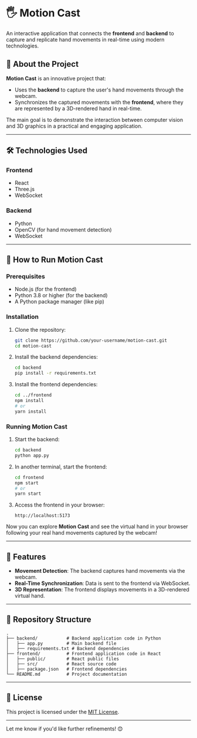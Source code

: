 # 🖐 Motion Cast

An interactive application that connects the **frontend** and **backend** to capture and replicate hand movements in real-time using modern technologies.

## 📖 About the Project

**Motion Cast** is an innovative project that:

- Uses the **backend** to capture the user's hand movements through the webcam.
- Synchronizes the captured movements with the **frontend**, where they are represented by a 3D-rendered hand in real-time.

The main goal is to demonstrate the interaction between computer vision and 3D graphics in a practical and engaging application.

---

## 🛠 Technologies Used

### Frontend
- React
- Three.js
- WebSocket

### Backend
- Python
- OpenCV (for hand movement detection)
- WebSocket

---

## 🚀 How to Run Motion Cast

### Prerequisites

- Node.js (for the frontend)
- Python 3.8 or higher (for the backend)
- A Python package manager (like pip)

### Installation

1. Clone the repository:
   ```bash
   git clone https://github.com/your-username/motion-cast.git
   cd motion-cast
   ```

2. Install the backend dependencies:
   ```bash
   cd backend
   pip install -r requirements.txt
   ```

3. Install the frontend dependencies:
   ```bash
   cd ../frontend
   npm install
   # or
   yarn install
   ```

### Running Motion Cast

1. Start the backend:
   ```bash
   cd backend
   python app.py
   ```

2. In another terminal, start the frontend:
   ```bash
   cd frontend
   npm start
   # or
   yarn start
   ```

3. Access the frontend in your browser:
   ```
   http://localhost:5173
   ```

Now you can explore **Motion Cast** and see the virtual hand in your browser following your real hand movements captured by the webcam!

---

## 🧪 Features

- **Movement Detection**: The backend captures hand movements via the webcam.
- **Real-Time Synchronization**: Data is sent to the frontend via WebSocket.
- **3D Representation**: The frontend displays movements in a 3D-rendered virtual hand.

---

## 📂 Repository Structure

```
.
├── backend/           # Backend application code in Python
│   ├── app.py         # Main backend file
│   ├── requirements.txt # Backend dependencies
├── frontend/          # Frontend application code in React
│   ├── public/        # React public files
│   ├── src/           # React source code
│   ├── package.json   # Frontend dependencies
└── README.md          # Project documentation
```

---

## 📜 License

This project is licensed under the [MIT License](LICENSE).

--- 

Let me know if you'd like further refinements! 😊
